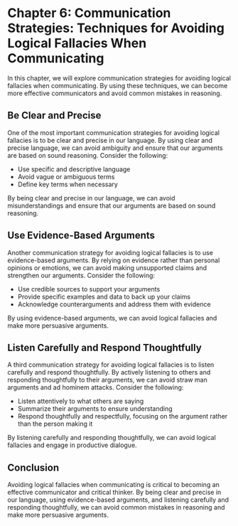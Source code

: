 Chapter 6: Communication Strategies: Techniques for Avoiding Logical Fallacies When Communicating
=================================================================================================

In this chapter, we will explore communication strategies for avoiding logical fallacies when communicating. By using these techniques, we can become more effective communicators and avoid common mistakes in reasoning.

Be Clear and Precise
--------------------

One of the most important communication strategies for avoiding logical fallacies is to be clear and precise in our language. By using clear and precise language, we can avoid ambiguity and ensure that our arguments are based on sound reasoning. Consider the following:

* Use specific and descriptive language
* Avoid vague or ambiguous terms
* Define key terms when necessary

By being clear and precise in our language, we can avoid misunderstandings and ensure that our arguments are based on sound reasoning.

Use Evidence-Based Arguments
----------------------------

Another communication strategy for avoiding logical fallacies is to use evidence-based arguments. By relying on evidence rather than personal opinions or emotions, we can avoid making unsupported claims and strengthen our arguments. Consider the following:

* Use credible sources to support your arguments
* Provide specific examples and data to back up your claims
* Acknowledge counterarguments and address them with evidence

By using evidence-based arguments, we can avoid logical fallacies and make more persuasive arguments.

Listen Carefully and Respond Thoughtfully
-----------------------------------------

A third communication strategy for avoiding logical fallacies is to listen carefully and respond thoughtfully. By actively listening to others and responding thoughtfully to their arguments, we can avoid straw man arguments and ad hominem attacks. Consider the following:

* Listen attentively to what others are saying
* Summarize their arguments to ensure understanding
* Respond thoughtfully and respectfully, focusing on the argument rather than the person making it

By listening carefully and responding thoughtfully, we can avoid logical fallacies and engage in productive dialogue.

Conclusion
----------

Avoiding logical fallacies when communicating is critical to becoming an effective communicator and critical thinker. By being clear and precise in our language, using evidence-based arguments, and listening carefully and responding thoughtfully, we can avoid common mistakes in reasoning and make more persuasive arguments.
